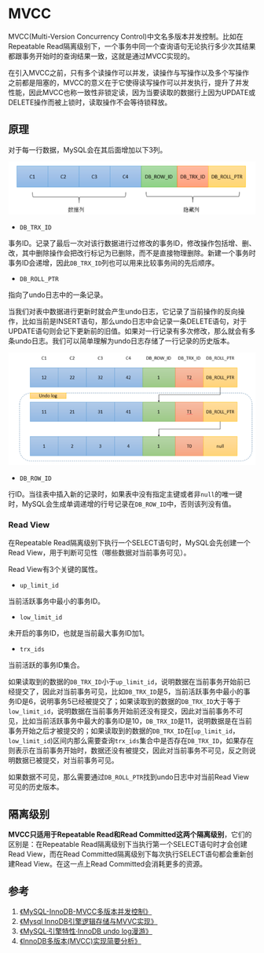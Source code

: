 # MVCC

MVCC(Multi-Version Concurrency Control)中文名多版本并发控制。比如在Repeatable Read隔离级别下，一个事务中同一个查询语句无论执行多少次其结果都跟事务开始时的查询结果一致，这就是通过MVCC实现的。

在引入MVCC之前，只有多个读操作可以并发，读操作与写操作以及多个写操作之前都是阻塞的，MVCC的意义在于它使得读写操作可以并发执行，提升了并发性能，因此MVCC也称一致性非锁定读，因为当要读取的数据行上因为UPDATE或DELETE操作而被上锁时，读取操作不会等待锁释放。

## 原理

对于每一行数据，MySQL会在其后面增加以下3列。

![](resources/mvcc_1.png)

- `DB_TRX_ID`

事务ID。记录了最后一次对该行数据进行过修改的事务ID，修改操作包括增、删、改，其中删除操作会把改行标记为已删除，而不是直接物理删除。新建一个事务时事务ID会递增，因此`DB_TRX_ID`列也可以用来比较事务间的先后顺序。

- `DB_ROLL_PTR`

指向了undo日志中的一条记录。

当我们对表中数据进行更新时就会产生undo日志，它记录了当前操作的反向操作，比如当前是INSERT语句，那么undo日志中会记录一条DELETE语句，对于UPDATE语句则会记下更新前的旧值。如果对一行记录有多次修改，那么就会有多条undo日志。我们可以简单理解为undo日志存储了一行记录的历史版本。

![](resources/mvcc_2.png)

- `DB_ROW_ID`

行ID。当往表中插入新的记录时，如果表中没有指定主键或者非`null`的唯一键时，MySQL会生成单调递增的行号记录在`DB_ROW_ID`中，否则该列没有值。

### Read View

在Repeatable Read隔离级别下执行一个SELECT语句时，MySQL会先创建一个Read View，用于判断可见性（哪些数据对当前事务可见）。

Read View有3个关键的属性。

- `up_limit_id`

当前活跃事务中最小的事务ID。

- `low_limit_id`

未开启的事务ID，也就是当前最大事务ID加1。

- `trx_ids`

当前活跃的事务ID集合。

如果读取到的数据的`DB_TRX_ID`小于`up_limit_id`，说明数据在当前事务开始前已经提交了，因此对当前事务可见，比如`DB_TRX_ID`是5，当前活跃事务中最小的事务ID是6，说明事务5已经被提交了；如果读取到的数据的`DB_TRX_ID`大于等于`low_limit_id`，说明数据在当前事务开始前还没有提交，因此对当前事务不可见，比如当前活跃事务中最大的事务ID是10，`DB_TRX_ID`是11，说明数据是在当前事务开始之后才被提交的；如果读取到的数据的`DB_TRX_ID`在[`up_limit_id`，`low_limit_id`)区间内那么需要查询`trx_ids`集合中是否存在`DB_TRX_ID`，如果存在则表示在当前事务开始时，数据还没有被提交，因此对当前事务不可见，反之则说明数据已被提交，对当前事务可见。

如果数据不可见，那么需要通过`DB_ROLL_PTR`找到undo日志中对当前Read View可见的历史版本。

## 隔离级别

**MVCC只适用于Repeatable Read和Read Committed这两个隔离级别**，它们的区别是：在Repeatable Read隔离级别下当执行第一个SELECT语句时才会创建Read View，而在Read Committed隔离级别下每次执行SELECT语句都会重新创建Read View。在这一点上Read Committed会消耗更多的资源。

## 参考

1. [《MySQL-InnoDB-MVCC多版本并发控制》](https://segmentfault.com/a/1190000012650596)
2. [《Mysql InnoDB引擎逻辑存储与MVVC实现》](https://www.meiwen.com.cn/subject/mjpqyftx.html)
3. [《MySQL·引擎特性·InnoDB undo log漫游》](http://mysql.taobao.org/monthly/2015/04/01/)
4. [《InnoDB多版本(MVCC)实现简要分析》](http://hedengcheng.com/?p=148#_Toc322691905)
